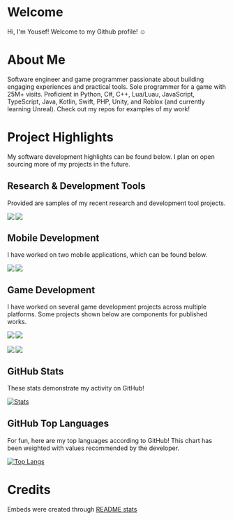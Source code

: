 # Welcome

Hi, I'm Yousef! Welcome to my Github profile! ☺️

# About Me

Software engineer and game programmer passionate about building engaging experiences and practical tools. Sole programmer for a game with 25M+ visits. Proficient in Python, C#, C++, Lua/Luau, JavaScript, TypeScript, Java, Kotlin, Swift, PHP, Unity, and Roblox (and currently learning Unreal). Check out my repos for examples of my work!


# Project Highlights

My software development highlights can be found below. I plan on open sourcing more of my projects in the future.

## Research & Development Tools

Provided are samples of my recent research and development tool projects.

<a href="https://github.com/yousefalshaikh17/protein_mesh_simulated_annealing" target="_blank">
  <img align="left" src="https://github-readme-stats.vercel.app/api/pin/?username=yousefalshaikh17&repo=protein_mesh_simulated_annealing&theme=transparent&description_lines_count=2" />
</a>


<a href="https://github.com/yousefalshaikh17/lua-unit-testing-library" target="_blank">
  <img src="https://github-readme-stats.vercel.app/api/pin/?username=yousefalshaikh17&repo=lua-unit-testing-library&theme=transparent&description_lines_count=2" />
</a>

## Mobile Development

I have worked on two mobile applications, which can be found below.

<a href="https://github.com/yousefalshaikh17/object-detector-app-for-tourists" target="_blank">
  <img align="left" src="https://github-readme-stats.vercel.app/api/pin/?username=yousefalshaikh17&repo=object-detector-app-for-tourists&theme=transparent&description_lines_count=2&" />
</a>

<a href="https://github.com/yousefalshaikh17/plant-simulator-game-ios" target="_blank">
  <img src="https://github-readme-stats.vercel.app/api/pin/?username=yousefalshaikh17&repo=plant-simulator-game-ios&theme=transparent&description_lines_count=2&" />
</a>

## Game Development

I have worked on several game development projects across multiple platforms. Some projects shown below are components for published works.

<div>
  <a href="https://github.com/yousefalshaikh17/Xeno-Crisis" target="_blank">
    <img align="left" src="https://github-readme-stats.vercel.app/api/pin/?username=yousefalshaikh17&repo=Xeno-Crisis&theme=transparent&description_lines_count=2&" />
  </a>

  <a href="https://github.com/yousefalshaikh17/2d-game-engine" target="_blank">
    <img src="https://github-readme-stats.vercel.app/api/pin/?username=yousefalshaikh17&repo=2d-game-engine&theme=transparent&description_lines_count=2&" />
  </a>
</div>
<br>
<div>
  <a href="https://github.com/yousefalshaikh17/3d-game-console-museum" target="_blank">
    <img align="left" src="https://github-readme-stats.vercel.app/api/pin/?username=yousefalshaikh17&repo=3d-game-console-museum&theme=transparent&description_lines_count=2&" />
  </a>

  <a href="https://github.com/yousefalshaikh17/x-marks-the-spot" target="_blank">
    <img src="https://github-readme-stats.vercel.app/api/pin/?username=yousefalshaikh17&repo=x-marks-the-spot&theme=transparent&description_lines_count=2&" />
  </a>
</div>


## GitHub Stats

These stats demonstrate my activity on GitHub!

[![Stats](https://github-readme-stats.vercel.app/api/?username=yousefalshaikh17&show_icons=true&theme=transparent)](https://github.com/yousefalshaikh17?tab=repositories)


## GitHub Top Languages

For fun, here are my top languages according to GitHub! This chart has been weighted with values recommended by the developer.

[![Top Langs](https://github-readme-stats.vercel.app/api/top-langs/?username=yousefalshaikh17&layout=donut&theme=transparent&langs_count=7&size_weight=0.5&count_weight=0.5)](https://github.com/yousefalshaikh17?tab=repositories)



# Credits
Embeds were created through [README stats](https://github.com/anuraghazra/github-readme-stats)
